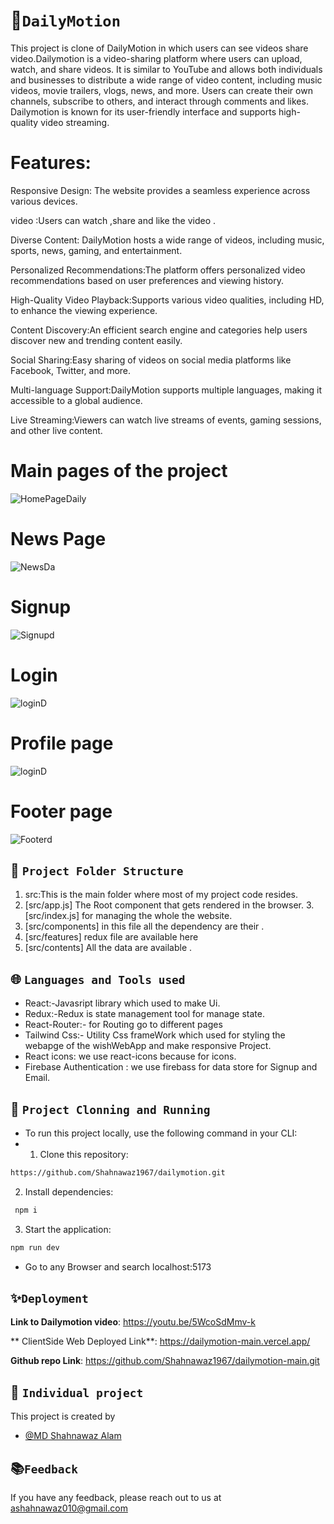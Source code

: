 # 💫`DailyMotion`
This project is clone of DailyMotion in which users can see videos share video.Dailymotion is a video-sharing platform where users can upload, watch, and share videos. It is similar to YouTube and allows both individuals and businesses to distribute a wide range of video content, including music videos, movie trailers, vlogs, news, and more. Users can create their own channels, subscribe to others, and interact through comments and likes. Dailymotion is known for its user-friendly interface and supports high-quality video streaming.

# Features:

Responsive Design: The website provides a seamless experience across various devices.

video :Users can watch ,share and like the video .

Diverse Content: DailyMotion hosts a wide range of videos, including music, sports, news, gaming, and entertainment.

Personalized Recommendations:The platform offers personalized video recommendations based on user preferences and viewing history.

High-Quality Video Playback:Supports various video qualities, including HD, to enhance the viewing experience.


Content Discovery:An efficient search engine and categories help users discover new and trending content easily.

Social Sharing:Easy sharing of videos on social media platforms like Facebook, Twitter, and more.

Multi-language Support:DailyMotion supports multiple languages, making it accessible to a global audience.

Live Streaming:Viewers can watch live streams of events, gaming sessions, and other live content.

# Main pages of the project

![HomePageDaily](https://github.com/Shahnawaz1967/dailymotion/assets/127391541/9d2e0445-101b-4cdf-9a6b-ea12ecb7470e)



#  News Page

![NewsDa](https://github.com/Shahnawaz1967/dailymotion/assets/127391541/b48205c3-e3ac-4957-9204-7a1686b4083b)




#  Signup 

![Signupd](https://github.com/Shahnawaz1967/dailymotion/assets/127391541/622b0779-bbbd-43d5-9ec1-3e4111f5a399)

#  Login

![loginD](https://github.com/Shahnawaz1967/dailymotion/assets/127391541/d3576960-da21-4800-b1b9-81d4222cd897)

#  Profile page

![loginD](https://github.com/Shahnawaz1967/dailymotion/assets/127391541/75c21a26-8d04-415d-a90f-982523b736f2)


#  Footer page
![Footerd](https://github.com/Shahnawaz1967/dailymotion/assets/127391541/a593dd55-d0db-4b58-a007-db0c43f262b7)


##  🌿 `Project Folder Structure`
1. src:This is the main folder where most of my project code resides.
2. [src/app.js]  The Root component that gets rendered in the browser.
3.[src/index.js]  for managing the whole the website.
4. [src/components]  in this file all the dependency are their .
5. [src/features] redux file are available here
6. [src/contents] All the data are available .


## 🌐 `Languages and Tools used`
  - React:-Javasript library which used to make Ui.
  - Redux:-Redux is state management tool for manage state.
  - React-Router:- for Routing go to different pages
  - Tailwind Css:- Utility Css frameWork which used for styling the webapge of the wishWebApp and make responsive Project.
  - React icons: we use react-icons because for icons.
  - Firebase Authentication : we use firebass for data store for Signup and Email.


## 🔧 `Project Clonning and Running`
- To run this project locally, use the following command in your CLI:
- 1. Clone this repository:

```bash :
https://github.com/Shahnawaz1967/dailymotion.git
``` 

2. Install dependencies:

```bash
 npm i
```

3. Start the application:

```bash
npm run dev
```
- Go to any Browser and search localhost:5173

## ✨`Deployment`

**Link to Dailymotion video**: https://youtu.be/5WcoSdMmv-k

** ClientSide Web Deployed Link**: https://dailymotion-main.vercel.app/

**Github repo Link**: https://github.com/Shahnawaz1967/dailymotion-main.git

## 🎋 `Individual project`
This project is created by
- [@MD Shahnawaz Alam](https://github.com/Shahnawaz1967)

##  📚`Feedback`

If you have any feedback, please reach out to us at ashahnawaz010@gmail.com
#
